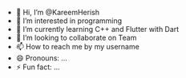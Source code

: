 - 👋 Hi, I’m @KareemHerish
- 👀 I’m interested in programming
- 🌱 I’m currently learning C++ and Flutter with Dart
- 💞️ I’m looking to collaborate on Team
- 📫 How to reach me by my username
- 😄 Pronouns: ...
- ⚡ Fun fact: ...

<!---
KareemHerish/KareemHerish is a ✨ special ✨ repository because its `README.md` (this file) appears on your GitHub profile.
You can click the Preview link to take a look at your changes.
--->
